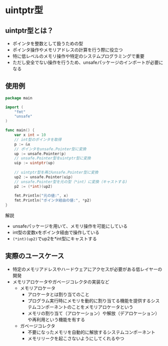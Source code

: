 # uintptr型

## uintptr型とは？

- ポインタを整数として扱うための型
- ポインタ操作やメモリアドレスの計算を行う際に役立つ
- 特に低レベルのメモリ操作や特定のシステムプログラミングで重要
- ただし安全でない操作を行うため、unsafeパッケージのインポートが必要になる

## 使用例

```go
package main

import (
    "fmt"
    "unsafe"
)

func main() {
    var x int = 10
    // int型のポインタを取得
    p := &x
    // ポインタをunsafe.Pointer型に変換
    up := unsafe.Pointer(p)
    // unsafe.Pointer型をuintptr型に変換
    uip := uintptr(up)
    
    // uintptr型を再びunsafe.Pointer型に変換
    up2 := unsafe.Pointer(uip)
    // unsafe.Pointer型を元の型（*int）に変換（キャストする)
    p2 := (*int)(up2)
    
    fmt.Println("元の値:", x)
    fmt.Println("ポインタ経由の値:", *p2)
}
```

解説

- unsafeパッケージを用いて、メモリ操作を可能にしている
- int型の変数xをポインタ経由で操作している
- `(*int)(up2)`でup2を*int型にキャストする

## 実際のユースケース

- 特定のメモリアドレスやハードウェアにアクセスが必要がある低レイヤーの開発
- メモリアロケータやガベージコレクタの実装など
  - メモリアロケータ
    - アロケータとは割り当てのこと
    - プログラム実行時にメモリを動的に割り当てる機能を提供するシステムコンポーネントのことをメモリアロケータという
    - メモリの割り当て（アロケーション）や解放（デアロケーション）や再利用という機能を有する
  - ガベージコレクタ
    - 不要になったメモリを自動的に解放するシステムコンポーネント
    - メモリリークを起こさないようにしてくれるやつ
